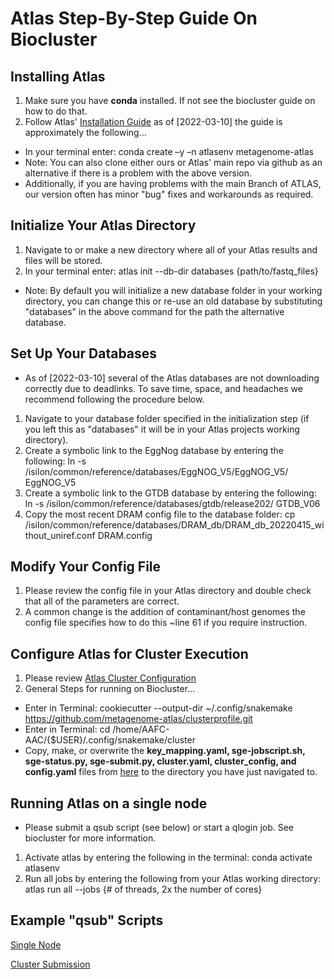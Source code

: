 # Atlas Step-By-Step Guide On Biocluster

## Installing Atlas 
1. Make sure you have **conda** installed. If not see the biocluster guide on how to do that. 
2. Follow Atlas' [Installation Guide](https://metagenome-atlas.readthedocs.io/en/latest/usage/getting_started.html#getting-started) as of [2022-03-10] the guide is approximately the following...
- In your terminal enter: conda create –y –n atlasenv metagenome-atlas
- Note: You can also clone either ours or Atlas' main repo via github as an alternative if there is a problem with the above version.
- Additionally, if you are having problems with the main Branch of ATLAS, our version often has minor "bug" fixes and workarounds as required.  


## Initialize Your Atlas Directory
1. Navigate to or make a new directory where all of your Atlas results and files will be stored. 
2. In your terminal enter: atlas init --db-dir databases {path/to/fastq_files}
- Note: By default you will initialize a new database folder in your working directory, you can change this or re-use an old database by substituting "databases" in the above command for the path the alternative database. 


## Set Up Your Databases
- As of [2022-03-10] several of the Atlas databases are not downloading correctly due to deadlinks. To save time, space, and headaches we recommend following the procedure below. 
1. Navigate to your database folder specified in the initialization step (if you left this as "databases" it will be in your Atlas projects working directory).
2. Create a symbolic link to the EggNog database by entering the following: ln -s /isilon/common/reference/databases/EggNOG_V5/EggNOG_V5/ EggNOG_V5
3. Create a symbolic link to the GTDB database by entering the following: ln -s /isilon/common/reference/databases/gtdb/release202/ GTDB_V06
4. Copy the most recent DRAM config file to the database folder: cp /isilon/common/reference/databases/DRAM_db/DRAM_db_20220415_without_uniref.conf DRAM.config


## Modify Your Config File 
1. Please review the config file in your Atlas directory and double check that all of the parameters are correct.
2. A common change is the addition of contaminant/host genomes the config file specifies how to do this ~line 61 if you require instruction. 


## Configure Atlas for Cluster Execution
1. Please review [Atlas Cluster Configuration](https://metagenome-atlas.readthedocs.io/en/latest/usage/getting_started.html#set-up-of-cluster-execution)
2. General Steps for running on Biocluster...
- Enter in Terminal: cookiecutter --output-dir ~/.config/snakemake https://github.com/metagenome-atlas/clusterprofile.git
- Enter in Terminal: cd /home/AAFC-AAC/{$USER}/.config/snakemake/cluster
- Copy, make, or overwrite the **key_mapping.yaml, sge-jobscript.sh, sge-status.py, sge-submit.py, cluster.yaml, cluster_config, and config.yaml** files from [here](https://github.com/BeeCSI-Microbiome/atlas/tree/master/cluster%20profile%20files) to the directory you have just navigated to.


## Running Atlas on a single node
- Please submit a qsub script (see below) or start a qlogin job. See biocluster for more information. 
1. Activate atlas by entering the following in the terminal: conda activate atlasenv
2. Run all jobs by entering the following from your Atlas working directory: atlas run all --jobs {# of threads, 2x the number of cores}


## Example "qsub" Scripts
[Single Node](https://github.com/BeeCSI-Microbiome/atlas/blob/master/cluster%20profile%20files/example-atlas-qsub-singlenode.sh) 

[Cluster Submission](https://github.com/BeeCSI-Microbiome/atlas/blob/master/cluster%20profile%20files/example-atlas-qsub-cluster.sh)
